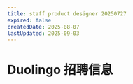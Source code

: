 ```yaml
---
title: staff product designer 20250727
expired: false
createdDate: 2025-08-07
lastUpdated: 2025-09-03
---
```


# Duolingo 招聘信息

<JobPostingTable job-posting-json-path="duolingo/data/staff-product-designer-20250727"/>